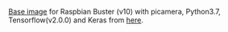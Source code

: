 [Base image](https://hub.docker.com/r/mertcanboz/raspberrypi3-keras) for Raspbian Buster (v10) with picamera, Python3.7, Tensorflow(v2.0.0) and Keras from [here](https://github.com/lhelontra/tensorflow-on-arm/releases).

